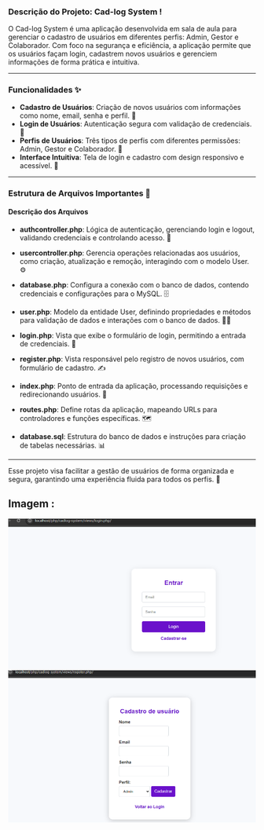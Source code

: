 ### Descrição do Projeto: Cad-log System !

O Cad-log System é uma aplicação desenvolvida em sala de aula para gerenciar o cadastro de usuários em diferentes perfis: Admin, Gestor e Colaborador. Com foco na segurança e eficiência, a aplicação permite que os usuários façam login, cadastrem novos usuários e gerenciem informações de forma prática e intuitiva.

---

### Funcionalidades ✨

- **Cadastro de Usuários**: Criação de novos usuários com informações como nome, email, senha e perfil. 📝
- **Login de Usuários**: Autenticação segura com validação de credenciais. 🔐
- **Perfis de Usuários**: Três tipos de perfis com diferentes permissões: Admin, Gestor e Colaborador. 👥
- **Interface Intuitiva**: Tela de login e cadastro com design responsivo e acessível. 📱

---

### Estrutura de Arquivos Importantes 📂

#### Descrição dos Arquivos

- **authcontroller.php**: Lógica de autenticação, gerenciando login e logout, validando credenciais e controlando acesso. 🔑
  
- **usercontroller.php**: Gerencia operações relacionadas aos usuários, como criação, atualização e remoção, interagindo com o modelo User. ⚙️
  
- **database.php**: Configura a conexão com o banco de dados, contendo credenciais e configurações para o MySQL. 🗄️
  
- **user.php**: Modelo da entidade User, definindo propriedades e métodos para validação de dados e interações com o banco de dados. 🧑‍💻
  
- **login.php**: Vista que exibe o formulário de login, permitindo a entrada de credenciais. 📄
  
- **register.php**: Vista responsável pelo registro de novos usuários, com formulário de cadastro. ✍️
  
- **index.php**: Ponto de entrada da aplicação, processando requisições e redirecionando usuários. 🚪
  
- **routes.php**: Define rotas da aplicação, mapeando URLs para controladores e funções específicas. 🗺️
  
- **database.sql**: Estrutura do banco de dados e instruções para criação de tabelas necessárias. 📊

---

Esse projeto visa facilitar a gestão de usuários de forma organizada e segura, garantindo uma experiência fluida para todos os perfis. 🌟
 
 ## Imagem :
![imagem](img/login.png.png) 
![imagem](img/register.png.png)